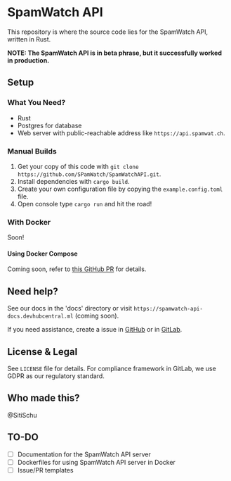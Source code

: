 # SpamWatch API
This repository is where the source code lies for the SpamWatch API, written in Rust.

**NOTE: The SpamWatch API is in beta phrase, but it successfully worked in production.**

## Setup
### What You Need?
- Rust
- Postgres for database
- Web server with public-reachable address like `https://api.spamwat.ch`.

### Manual Builds
1. Get your copy of this code with `git clone https://github.com/SPamWatch/SpamWatchAPI.git`.
2. Install dependencies with `cargo build`.
3. Create your own configuration file by copying the `example.config.toml` file.
4. Open console type `cargo run` and hit the road!

### With Docker
Soon!

#### Using Docker Compose
Coming soon, refer to [this GitHub PR](https://github.com/SpamWatch/SpamWatchAPI/pull/2) for details.

## Need help?
See our docs in the 'docs' directory or visit `https://spamwatch-api-docs.devhubcentral.ml` (coming soon).

If you need assistance, create a issue in [GitHub](https://github.com/SpamWatch/SpamWatchAPI/issues/new) or in [GitLab](https://gitlab.com/MadeByThePinsTeam-DevLabs/forks/SpamWatchAPI/issues/new).

## License & Legal
See `LICENSE` file for details. For compliance framework in GitLab, we use GDPR as our regulatory standard.

## Who made this?
@SitiSchu

## TO-DO
* [ ] Documentation for the SpamWatch API server
* [ ] Dockerfiles for using SpamWatch API server in Docker
* [ ] Issue/PR templates
